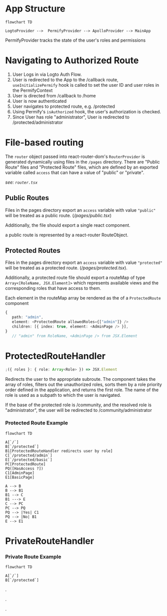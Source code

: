 # App Structure

```mermaid
flowchart TD

LogtoProvider -->  PermifyProvider --> ApolloProvider --> MainApp

```

PermifyProvider tracks the state of the user's roles and permissions

# Navigating to Authorized Route

1. User Logs in via Logto Auth Flow.
2. User is redirected to the App to the /callback route, `useInitializePermify` hook is called to set the user ID and user roles in the PermifyContext
3. User is directed from /callback to /home
4. User is now authenticated
5. User navigates to protected route, e.g. /protected
6. Using Permify's `isAuthorized` hook, the user's authorization is checked.
7. Since User has role "administrator", User is redirected to /protected/administrator

# File-based routing

The `router` object passed into react-router-dom's `RouterProvider` is generated dynamically using files in the `/pages` directory. There are "Public Route" files and "Protected Route" files, which are defined by an exported variable called `access` that can have a value of "public" or "private".

_see: `router.tsx`_

## Public Routes

Files in the pages directory export an `access` variable with value `"public"` will be treated as a public route. (_/pages/public.tsx_)

Additionally, the file should export a single react component.

a public route is represented by a react-router RouteObject.

## Protected Routes

Files in the pages directory export an `access` variable with value `"protected"` will be treated as a protected route. (_/pages/protected.tsx_).

Additionally, a protected route file should export a routeMap of type `Array<[RoleName, JSX.Element]>` which represents available views and the corresponding roles that have access to them.

Each element in the routeMap array be rendered as the <Outlet /> of a `ProtectedRoute` component

```ts
{
   path: "admin",
   element: <ProtectedRoute allowedRoles={["admin"]} />
   children: [{ index: true, element: <AdminPage /> }],
}
   // "admin" from RoleName, <AdminPage /> from JSX.Element
```

# ProtectedRouteHandler

```ts
;({ roles }: { role: Array<Role> }) => JSX.Element
```

Redirects the user to the appropriate subroute. The component takes the array of roles, filters out the unauthorized roles, sorts them by a role priority order defined in the application, and returns the first role. The name of the role is used as a subpath to which the user is navigated.

If the base of the protected role is /community, and the resolved role is "administrator", the user will be redirected to /community/administrator

### Protected Route Example

```mermaid
flowchart TD

A[`/`]
B[`/protected`]
B1[ProtectedRouteHandler redirects user by role]
C[`/protected/admin`]
E[`/protected/basic`]
PC[ProtectedRoute]
PQ([HasAccess ?])
C1[AdminPage]
E1[BasicPage]

A --> B
B --> B1
B1 --> C
B1 ---> E
C --> PC
PC --> PQ
PQ --> |Yes| C1
PQ --> |No| B1
E --> E1
```

# PrivateRouteHandler

### Private Route Example

```mermaid
flowchart TD

A[`/`]
B[`/protected`]

```

.

.

.
